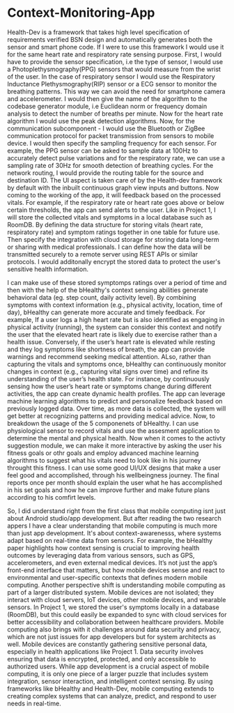 # Context-Monitoring-App

Health-Dev is a framework that takes high level specification of requirements verified BSN design and automatically generates both the sensor and smart phone code. If I were to use this framework I would use it for the same heart rate and respiratory rate sensing purpose. First, I would have to provide the sensor specification, i.e the type of sensor, I would use a Photoplethysmography(PPG) sensors that would measure from the wrist of the user. In the case of respiratory sensor I would use the Respiratory Inductance Plethysmography(RIP) sensor or a ECG sensor to monitor the breathing patterns. This way we can avoid the need for smartphone camera and accelerometer. I would then give the name of the algorithm to the codebase generator module, i.e Euclidean norm or frequency domain analysis to detect the number of breaths per minute. Now for the heart rate algorithm I would use the peak detection algorithms. Now, for the communication subcomponent - I would use the Bluetooth or ZigBee communication protocol for packet transmission from sensors to mobile device. I would then specify the sampling frequency for each sensor. For example, the PPG sensor can be asked to sample data at 100Hz to accurately detect pulse variations and for the respiratory rate, we can use a sampling rate of 30Hz for smooth detection of breathing cycles. For the network routing, I would provide the routing table for the source and destination ID. The UI aspect is taken care of by the Health-dev framework by default with the inbuilt continuous graph view inputs and buttons. Now coming to the working of the app, it will feedback based on the processed vitals. For example, if the respiratory rate or heart rate goes above or below certain thresholds, the app can send alerts to the user. Like in Project 1, I will store the collected vitals and symptoms in a local database such as RoomDB. By defining the data structure for storing vitals (heart rate, respiratory rate) and symptom ratings together in one table for future use. Then specify the integration with cloud storage for storing data long-term or sharing with medical professionals. I can define how the data will be transmitted securely to a remote server using REST APIs or similar protocols. I would additonally encrypt the stored data to protect the user's sensitive health information. 




I can make use of these stored symptomps ratings over a period of time and then with the help of the bHealthy's context sensing abilities generate behavioral data (eg. step count, daily activity level). By combining symptoms with context information (e.g., physical activity, location, time of day), bHealthy can generate more accurate and timely feedback. For example, If a user logs a high heart rate but is also identified as engaging in physical activity (running), the system can consider this context and notify the user that the elevated heart rate is likely due to exercise rather than a health issue. Conversely, if the user’s heart rate is elevated while resting and they log symptoms like shortness of breath, the app can provide warnings and recommend seeking medical attention. ALso, rather than capturing the vitals and symptoms once, bHealthy can continuously monitor changes in context (e.g., capturing vital signs over time) and refine its understanding of the user’s health state. For instance, by continuously sensing how the user’s heart rate or symptoms change during different activities, the app can create dynamic health profiles. The app can leverage machine learning algorithms to predict and personalize feedback based on previously logged data. Over time, as more data is collected, the system will get better at recognizing patterns and providing medical advice. Now, to breakdown the usage of the 5 componenets of bHealthy. I can use physiological sensor to record vitals and use the assesment application to determine the mental and physical health. Now when it comes to the activty suggestion module, we can make it more interactive by asking the user his fitness goals or othr goals and employ advanced machine learning algorithms to suggest what his vitals need to look like in his journey throught this fitness. I can use some good UI/UX designs that make a user feel good and accomplished, through his wellbeingness journey. The final reports once per month should explain the user what he has accomplished in his set goals and how he can improve further and make future plans according to his comfirt levels.






So, I did understand right from the first class that mobile computing isnt just about Android studio/app development. But after reading the two research appers I have a clear understanding that mobile computing is much more than just app development. It's about context-awarenesss, where systems adapt based on real-time data from sensors. For example, the bHealthy paper highlights how context sensing is crucial to improving health outcomes by leveraging data from various sensors, such as GPS, accelerometers, and even external medical devices. It’s not just the app’s front-end interface that matters, but how mobile devices sense and react to environmental and user-specific contexts that defines modern mobile computing. Another perspective shift is understanding mobile computing as part of a larger distributed system. Mobile devices are not isolated; they interact with cloud servers, IoT devices, other mobile devices, and wearable sensors. In Project 1, we stored the user's symptoms locally in a database (RoomDB), but this could easily be expanded to sync with cloud services for better accessibility and collaboration between healthcare providers. Mobile computing also brings with it challenges around data security and privacy, which are not just issues for app developers but for system architects as well. Mobile devices are constantly gathering sensitive personal data, especially in health applications like Project 1. Data security involves ensuring that data is encrypted, protected, and only accessible to authorized users.  While app development is a crucial aspect of mobile computing, it is only one piece of a larger puzzle that includes system integration, sensor interaction, and intelligent context sensing. By using frameworks like bHealthy and Health-Dev, mobile computing extends to creating complex systems that can analyze, predict, and respond to user needs in real-time. 
